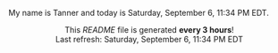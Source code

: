 My name is Tanner and today is Saturday, September 6, 11:34 PM EDT.

<p align="center">This <i>README</i> file is generated <b>every 3 hours</b>!</br>Last refresh: Saturday, September 6, 11:34 PM EDT<br /></p>
